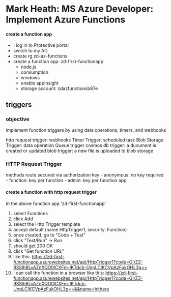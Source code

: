 # Mark Heath: MS Azure Developer: Implement Azure Functions

#### create a function app
- I log in to Protective portal
- switch to my AD
- create rg zd-az-functions
- create a function app: zd-first-functionapp
	- node.js
	- consumption
	- windows
	- enable appInsight
	- storage account: zdazfunctionsb87e


## triggers
### objective
implement function triggers by using data operations, timers, and webhooks


http request trigger: webhooks
Timer Trigger: scheduled task 
Blob Storage Trigger: data operation
Queue trigger
cosmos db trigger: a ducument is created or updated
blob trigger: a new file is uploaded to blob storage

### HTTP Request Trigger
methods
route
secured via authorization key
	- anonymous: no key required
	- function: key per function
	- admin: key per function app
#### create a function with http request trigger
In the above function app 'zd-first-functionapp'
1. select Functions
2. click Add
3. select the Http Trigger template
4. accept default (name HttpTrigger1, security: Function)
5. once created, go to "Code + Test"
6. click "Test/Run" -> Run
7. should get 200 OK
8. click "Get function URL"
9. like this: https://zd-first-functionapp.azurewebsites.net/api/HttpTrigger1?code=GIrZZ-9SSlhBLvAZnXQO0lCXFm-lKTdcb-UnpLClKCVpAzFukOHL3g==
10. I can call the function in a browser like this: https://zd-first-functionapp.azurewebsites.net/api/HttpTrigger1?code=GIrZZ-9SSlhBLvAZnXQO0lCXFm-lKTdcb-UnpLClKCVpAzFukOHL3g==&&name=hithere
